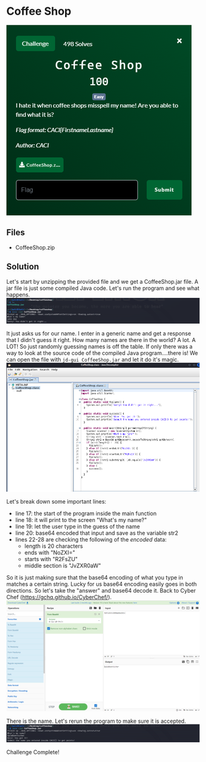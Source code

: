 # Coffee Shop
![](images/problem.PNG)

## Files
- CoffeeShop.zip

## Solution
Let's start by unzipping the provided file and we get a CoffeeShop.jar file.  A jar file is just some compiled Java code.  Let's run the program and see what happens.
![](images/ss_00.PNG)

It just asks us for our name.  I enter in a generic name and get a response that I didn't guess it right.  How many names are there in the world?  A lot.  A LOT!  So just randomly guessing names is off the table.  If only there was a way to look at the source code of the compiled Java program....there is!  We can open the file with `jd-gui CoffeeShop.jar` and let it do it's magic.
![](images/ss_01.PNG)

Let's break down some important lines:
- line 17: the start of the program inside the main function
- line 18: it will print to the screen "What's my name?"
- line 19: let the user type in the guess of the name
- line 20: base64 encoded that input and save as the variable str2
- lines 22-28 are checking the following of the *encoded* data:
    - length is 20 characters
    - ends with "NoZXI="
    - starts with "R2FsZU"
    - middle section is "JvZXR0aW"

So it is just making sure that the base64 encoding of what you type in matches a certain string.  Lucky for us base64 encoding easily goes in both directions.  So let's take the "answer" and base64 decode it.  Back to Cyber Chef (https://gchq.github.io/CyberChef/).
![](images/ss_02.PNG)

There is the name.  Let's rerun the program to make sure it is accepted.
![](images/ss_03.PNG)

Challenge Complete!
